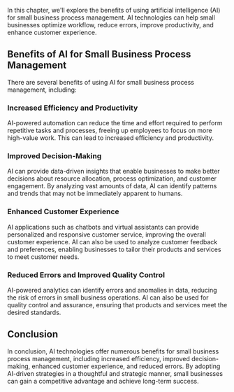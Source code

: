 

In this chapter, we'll explore the benefits of using artificial intelligence (AI) for small business process management. AI technologies can help small businesses optimize workflow, reduce errors, improve productivity, and enhance customer experience.

Benefits of AI for Small Business Process Management
----------------------------------------------------

There are several benefits of using AI for small business process management, including:

### Increased Efficiency and Productivity

AI-powered automation can reduce the time and effort required to perform repetitive tasks and processes, freeing up employees to focus on more high-value work. This can lead to increased efficiency and productivity.

### Improved Decision-Making

AI can provide data-driven insights that enable businesses to make better decisions about resource allocation, process optimization, and customer engagement. By analyzing vast amounts of data, AI can identify patterns and trends that may not be immediately apparent to humans.

### Enhanced Customer Experience

AI applications such as chatbots and virtual assistants can provide personalized and responsive customer service, improving the overall customer experience. AI can also be used to analyze customer feedback and preferences, enabling businesses to tailor their products and services to meet customer needs.

### Reduced Errors and Improved Quality Control

AI-powered analytics can identify errors and anomalies in data, reducing the risk of errors in small business operations. AI can also be used for quality control and assurance, ensuring that products and services meet the desired standards.

Conclusion
----------

In conclusion, AI technologies offer numerous benefits for small business process management, including increased efficiency, improved decision-making, enhanced customer experience, and reduced errors. By adopting AI-driven strategies in a thoughtful and strategic manner, small businesses can gain a competitive advantage and achieve long-term success.
